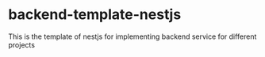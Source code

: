 # backend-template-nestjs
This is the template of nestjs for implementing backend service for different projects
